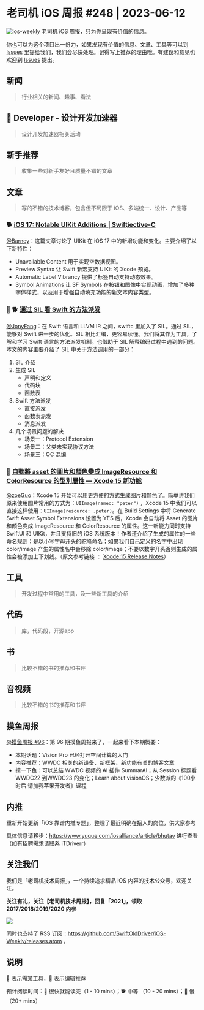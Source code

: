 # 老司机 iOS 周报 #248 | 2023-06-12

![ios-weekly](https://github.com/SwiftOldDriver/iOS-Weekly/blob/master/assets/ios-weekly.png?raw=true)
老司机 iOS 周报，只为你呈现有价值的信息。

你也可以为这个项目出一份力，如果发现有价值的信息、文章、工具等可以到 [Issues](https://github.com/SwiftOldDriver/iOS-Weekly/issues) 里提给我们，我们会尽快处理。记得写上推荐的理由哦。有建议和意见也欢迎到 [Issues](https://github.com/SwiftOldDriver/iOS-Weekly/issues) 提出。

## 新闻

> 行业相关的新闻、趣事、看法

##  Developer - 设计开发加速器

> 设计开发加速器相关活动

## 新手推荐

> 收集一些对新手友好且质量不错的文章

## 文章

> 写的不错的技术博客，包含但不局限于 iOS、多端统一、设计、产品等

### 🐕 [iOS 17: Notable UIKit Additions | Swiftjective-C](https://www.swiftjectivec.com/ios-17-notable-uikit-additions/)

[@Barney](https://github.com/BarneyZhaoooo)：这篇文章讨论了 UIKit 在 iOS 17 中的新增功能和变化。主要介绍了以下新特性：

- Unavailable Content 用于实现空数据视图。
- Preview Syntax 让 Swift 新宏支持 UIKit 的 Xcode 预览。
- Automatic Label Vibrancy 提供了标签自动支持动态效果。
- Symbol Animations 让 SF Symbols 在按钮和图像中实现动画，增加了多种字体样式，以及用于增强自动填充功能的新文本内容类型。

### 🌟 🐕 [通过 SIL 看 Swift 的方法派发](https://mp.weixin.qq.com/s/m8C_ShtAtLcgjQv9GRVObQ)

[@JonyFang](https://github.com/JonyFang)：在 Swift 语言和 LLVM IR 之间，swiftc 里加入了 SIL。通过 SIL，能够对 Swift 进一步的优化。SIL 相比汇编，更容易读懂。我们将其作为工具，了解和学习 Swift 语言的方法派发机制。也借助于 SIL 解释编码过程中遇到的问题。本文的内容主要介绍了 SIL 中关于方法调用的一部分：

1. SIL 介绍
2. 生成 SIL
	- 声明和定义
	- 代码块
	- 函数表
3. Swift 方法派发
	- 直接派发
	- 函数表派发
	- 消息派发
4. 几个场景问题的解决
	- 场景一：Protocol Extension
	- 场景二：父类未实现协议方法
	- 场景三：OC 混编

### 🐎  [自動將 asset 的圖片和顏色變成 ImageResource 和 ColorResource 的型別屬性 — Xcode 15 新功能](https://medium.com/%E5%BD%BC%E5%BE%97%E6%BD%98%E7%9A%84-swift-ios-app-%E9%96%8B%E7%99%BC%E5%95%8F%E9%A1%8C%E8%A7%A3%E7%AD%94%E9%9B%86/%E8%87%AA%E5%8B%95%E5%B0%87-asset-%E7%9A%84%E5%9C%96%E7%89%87%E5%92%8C%E9%A1%8F%E8%89%B2%E8%AE%8A%E6%88%90-imageresource-%E5%92%8C-colorresource-%E7%9A%84%E5%9E%8B%E5%88%A5%E5%B1%AC%E6%80%A7-xcode-15-%E6%96%B0%E5%8A%9F%E8%83%BD-3e321213a453)

[@zoeGuo](https://github.com/zoeGuo)：Xcode 15 开始可以用更方便的方式生成图片和颜色了。简单讲我们原来使用图片常用的方式为：``` UIImage(named: "peter") ``` ，Xcode 15 中我们可以直接这样使用：``` UIImage(resource: .peter) ```。在 Build Settings 中将 Generate Swift Asset Symbol Extensions 设置为 YES 后，Xcode 会自动将 Asset 的图片和颜色变成 ImageResource 和 ColorResource 的属性。这一新能力同时支持 SwiftUI 和 UIKit，并且支持旧的 iOS 系统版本！作者还介绍了生成的属性的一些命名规则：是以小写字母开头的驼峰命名；如果我们自己定义的名字中出现 color/image 产生的属性名中会移除 color/image；不要以数字开头否则生成的属性会被添加上下划线。（原文参考链接 ： [Xcode 15 Release Notes](https://developer.apple.com/documentation/xcode-release-notes/xcode-15-release-notes)）


## 工具

> 开发过程中常用的工具，及一些新工具的介绍

## 代码

> 库，代码段，开源app

## 书

> 比较不错的书的推荐和书评

## 音视频

> 比较不错的书的推荐和书评

## 摸鱼周报

[@摸鱼周报 #96](https://mp.weixin.qq.com/s/BM3SucfO9yhQChIPbnuwrA)：第 96 期摸鱼周报来了，一起来看下本期概要：

* 本期话题：Vision Pro 已经打开空间计算的大门
* 内容推荐：WWDC 相关的新设备、新框架、新功能有关的博客文章
* 摸一下鱼：可以总结 WWDC 视频的 AI 插件 SummarAI；从 Session 标题看 WWDC22 到WWDC23 的变化；Learn about visionOS；少数派的《100小时后 请加我苹果开发者》课程

## 内推

重新开始更新「iOS 靠谱内推专题」，整理了最近明确在招人的岗位，供大家参考

具体信息请移步：https://www.yuque.com/iosalliance/article/bhutav 进行查看（如有招聘需求请联系 iTDriverr）

## 关注我们

我们是「老司机技术周报」，一个持续追求精品 iOS 内容的技术公众号，欢迎关注。

**关注有礼，关注【老司机技术周报】，回复「2021」，领取 2017/2018/2019/2020 内参**

![](https://github.com/SwiftOldDriver/iOS-Weekly/blob/master/assets/qrcode_for_wechat.jpg?raw=true)

同时也支持了 RSS 订阅：https://github.com/SwiftOldDriver/iOS-Weekly/releases.atom 。

## 说明

🚧 表示需某工具，🌟 表示编辑推荐

预计阅读时间：🐎 很快就能读完（1 - 10 mins）；🐕 中等 （10 - 20 mins）；🐢 慢（20+ mins）
